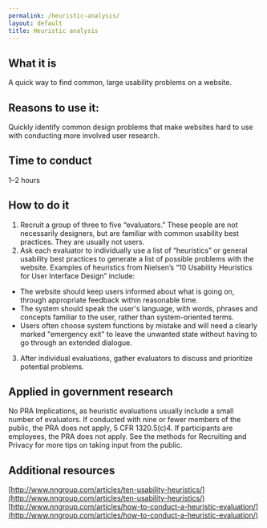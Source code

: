 ```yaml
---
permalink: /heuristic-analysis/
layout: default
title: Heuristic analysis
---
```


## What it is

A quick way to find common, large usability problems on a website.

## Reasons to use it:

Quickly identify common design problems that make websites hard to use with conducting more involved user research.

## Time to conduct

1–2 hours

## How to do it

1. Recruit a group of three to five “evaluators.” These people are not necessarily designers, but are familiar with common usability best practices. They are usually not users.
2. Ask each evaluator to individually use a list of “heuristics” or general usability best practices to generate a list of possible problems with the website. Examples of heuristics from Nielsen’s “10 Usability Heuristics for User Interface Design” include:
 - The website should keep users informed about what is going on, through appropriate feedback within reasonable time.
 - The system should speak the user's language, with words, phrases and concepts familiar to the user, rather than system-oriented terms. 
 - Users often choose system functions by mistake and will need a clearly marked "emergency exit" to leave the unwanted state without having to go through an extended dialogue.
3. After individual evaluations, gather evaluators to discuss and prioritize potential problems. 

## Applied in government research

No PRA Implications, as heuristic evaluations usually include a small number of evaluators. If conducted with nine or fewer members of the public, the PRA does not apply, 5 CFR 1320.5(c)4. If participants are employees, the PRA does not apply. See the methods for Recruiting and Privacy for more tips on taking input from the public. 

## Additional resources

[http://www.nngroup.com/articles/ten-usability-heuristics/](http://www.nngroup.com/articles/ten-usability-heuristics/)
[http://www.nngroup.com/articles/how-to-conduct-a-heuristic-evaluation/](http://www.nngroup.com/articles/how-to-conduct-a-heuristic-evaluation/)
